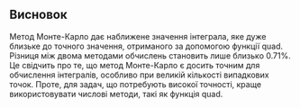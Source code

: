 ## Висновок

Метод Монте-Карло дає наближене значення інтеграла, яке дуже близьке до точного значення, отриманого за допомогою функції quad. Різниця між двома методами обчислень становить лише близько 0.71%. Це свідчить про те, що метод Монте-Карло є досить точним для обчислення інтегралів, особливо при великій кількості випадкових точок. Проте, для задач, що потребують високої точності, краще використовувати числові методи, такі як функція quad.
